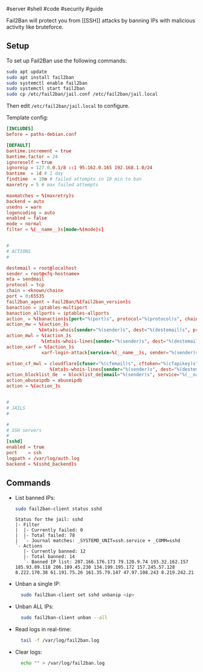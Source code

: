 #server #shell #code #security #guide

Fail2Ban will protect you from [[SSH]] attacks by banning IPs with malicious activity like bruteforce.
## Setup
To set up Fail2Ban use the following commands:
```bash
sudo apt update
sudo apt install fail2ban
sudo systemctl enable fail2ban
sudo systemctl start fail2ban
sudo cp /etc/fail2ban/jail.conf /etc/fail2ban/jail.local
```
Then edit `/etc/fail2ban/jail.local` to configure.

Template config:
```toml
[INCLUDES]
before = paths-debian.conf

[DEFAULT]
bantime.increment = true
bantime.factor = 24
ignoreself = true
ignoreip = 127.0.0.1/8 ::1 95.162.0.165 192.168.1.0/24
bantime  = 1d # 1 day
findtime  = 10m # failed attempts in 10 min to ban
maxretry = 5 # max failed attempts

maxmatches = %(maxretry)s
backend = auto
usedns = warn
logencoding = auto
enabled = false
mode = normal
filter = %(__name__)s[mode=%(mode)s]


#
# ACTIONS
#

destemail = root@localhost
sender = root@<fq-hostname>
mta = sendmail
protocol = tcp
chain = <known/chain>
port = 0:65535
fail2ban_agent = Fail2Ban/%(fail2ban_version)s
banaction = iptables-multiport
banaction_allports = iptables-allports
action_ = %(banaction)s[port="%(port)s", protocol="%(protocol)s", chain="%(chain)s"]
action_mw = %(action_)s
            %(mta)s-whois[sender="%(sender)s", dest="%(destemail)s", protocol="%(proto>
action_mwl = %(action_)s
             %(mta)s-whois-lines[sender="%(sender)s", dest="%(destemail)s", logpath="%>
action_xarf = %(action_)s
             xarf-login-attack[service=%(__name__)s, sender="%(sender)s", logpath="%(l>

action_cf_mwl = cloudflare[cfuser="%(cfemail)s", cftoken="%(cfapikey)s"]
                %(mta)s-whois-lines[sender="%(sender)s", dest="%(destemail)s", logpath>
action_blocklist_de  = blocklist_de[email="%(sender)s", service="%(__name__)s", apikey>
action_abuseipdb = abuseipdb
action = %(action_)s


#
# JAILS
#

#
# SSH servers
#
[sshd]
enabled = true
port    = ssh
logpath = /var/log/auth.log
backend = %(sshd_backend)s
```

## Commands
- List banned IPs:
	```bash
	sudo fail2ban-client status sshd
	```
	
	```
	Status for the jail: sshd
	|- Filter
	|  |- Currently failed: 0
	|  |- Total failed: 78
	|  `- Journal matches: _SYSTEMD_UNIT=ssh.service + _COMM=sshd
	`- Actions
	   |- Currently banned: 12
	   |- Total banned: 14
	   `- Banned IP list: 207.166.176.173 79.120.9.74 193.32.162.157 185.93.89.118 206.189.45.230 134.199.195.172 157.245.57.128 8.222.170.38 61.191.75.26 161.35.79.147 47.97.108.243 8.219.242.21
	```
- Unban a single IP:
  ```bash
	sudo fail2ban-client set sshd unbanip <ip>
	```
- Unban ALL IPs:
  ```bash
	sudo fail2ban-client unban --all
	```
- Read logs in real-time:
  ```bash
	tail -f /var/log/fail2ban.log
	```
- Clear logs:
  ```bash
	echo "" > /var/log/fail2ban.log
	```